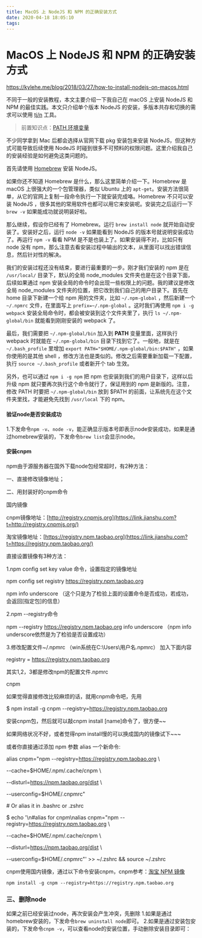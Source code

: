 ```yaml
---
title: MacOS 上 NodeJS 和 NPM 的正确安装方式
date: 2020-04-18 18:05:10
tags:
---
```




# MacOS 上 NodeJS 和 NPM 的正确安装方式

https://kylehe.me/blog/2018/03/27/how-to-install-nodejs-on-macos.html

不同于一般的安装教程，本文主要介绍一下我自己在 macOS 上安装 NodeJS 和 NPM 的最佳实践。本文只介绍单个版本 NodeJS 的安装，多版本共存和切换的需求可以使用 [tj/n](https://github.com/tj/n) 工具。

> 前置知识点：[PATH 环境变量](http://www.linfo.org/path_env_var.html)

不少同学拿到 Mac 后都会选择从官网下载 pkg 安装包来安装 NodeJS，但这种方式可能导致后续使用 NodeJS 时碰到很多不可预料的权限问题。这里介绍我自己的安装经验是如何避免这类问题的。

首先请使用 [Homebrew](https://brew.sh/) 安装 NodeJS。

如果你还不知道 Homebrew 是什么，那么这里简单介绍一下。Homebrew 是 macOS 上很强大的一个包管理器，类似 Ubuntu 上的 `apt-get`。安装方法很简单，从它的官网上复制一段命令执行一下就安装完成咯。Homebrew 不只可以安装 NodeJS ，很多其他的常用软件也都可以用它来安装呢。安装完之后运行一下 `brew -v` 如果能成功就说明装好啦。

那么继续，假设你已经有了 Homebrew。运行 `brew install node` 就开始自动安装了。安装好之后，运行 `node -v` 如果能看到 NodeJS 的版本号就说明安装成功了。再运行 `npm -v` 看看 NPM 是不是也装上了。如果安装得不对，比如只有 node 没有 npm，那么注意去看安装过程中输出的文本，从里面可以找出错误信息，然后针对性的解决。

我们的安装过程还没有结束，要进行最重要的一步。刚才我们安装的 npm 是在 `/usr/local/` 目录下，默认的全局 node_modules 文件夹也是在这个目录下面，后续如果通过 npm 安装全局的命令时会出现一些权限上的问题。我的建议是修改全局 node_modules 文件夹的位置，把它改到我们自己的用户目录下。首先在 home 目录下新建一个给 npm 用的文件夹，比如 `~/.npm-global` ，然后新建一个 `~/.npmrc` 文件，在里面写上 `prefix=~/.npm-global` 。这时我们再使用 `npm i -g webpack` 安装全局命令时，都会被安装到这个文件夹里了，执行 `ls ~/.npm-global/bin` 就能看到刚刚安装的 webpack 了。

最后，我们需要把 `~/.npm-global/bin` 加入到 **PATH** 变量里面，这样执行 webpack 时就能在 `~/.npm-global/bin` 目录下找到它了。一般地，就是在 `~/.bash_profile` 里增加 `export PATH="$HOME/.npm-global/bin:$PATH"` ，如果你使用的是其他 shell ，修改方法也是类似的。修改之后需要重新加载一下配置，执行 `source ~/.bash_profile` 或者新开个 tab 生效。

另外，也可以通过 `npm i -g npm` 把 npm 也安装到我们的用户目录下，这样以后升级 npm 就只要再次执行这个命令就行了，保证用到的 npm 是新版的。注意，修改 PATH 时要把 `~/.npm-global/bin` 放到 $PATH 的前面，让系统先在这个文件夹里找，才能避免先找到 `/usr/local` 下的 npm。

#### 验证node是否安装成功

1.下发命令`npm -v`、`node -v`，能正确显示版本号即表示node安装成功，如果是通过homebrew安装的，下发命令`brew list`会显示node。

#### 安装cnpm

npm由于源服务器在国外下载node包经常超时，有2种方法：

一、直接修改镜像地址；

二、用封装好的cnpm命令

国内镜像

cnpm镜像地址：[http://registry.cnpmjs.org](https://link.jianshu.com?t=http://registry.cnpmjs.org/)

淘宝镜像地址：[https://registry.npm.taobao.org](https://link.jianshu.com?t=https://registry.npm.taobao.org/)

直接设置镜像有3种方法：

1.npm config set key value 命令，设置指定的镜像地址

npm config set registry https://registry.npm.taobao.org

npm info underscore （这个只是为了检验上面的设置命令是否成功，若成功，会返回[指定包]的信息）

2.npm --registry命令

npm --registry https://registry.npm.taobao.org info underscore （npm info underscore依然是为了检验是否设置成功）

3.修改配置文件~/.npmrc （win系统在C:\Users\用户名.npmrc） 加入下面内容

registry = https://registry.npm.taobao.org

其实1,2，3都是修改npm的配置文件.npmrc

cnpm

如果觉得直接修改比较麻烦的话，就用cnpm命令吧，先用

$ npm install -g cnpm --registry=https://registry.npm.taobao.org

安装cnpm包，然后就可以敲cnpm install [name]命令了，很方便~~

如果网络状况不好，或者觉得npm install慢的可以换成国内的镜像试下~~~

或者你直接通过添加 npm 参数 alias 一个新命令:

alias cnpm="npm --registry=https://registry.npm.taobao.org \

--cache=$HOME/.npm/.cache/cnpm \

--disturl=https://npm.taobao.org/dist \

--userconfig=$HOME/.cnpmrc"

\# Or alias it in .bashrc or .zshrc

$ echo '\n#alias for cnpm\nalias cnpm="npm --registry=https://registry.npm.taobao.org \

--cache=$HOME/.npm/.cache/cnpm \

--disturl=https://npm.taobao.org/dist \

--userconfig=$HOME/.cnpmrc"' >> ~/.zshrc && source ~/.zshrc



cnpm使用国内镜像，通过以下命令安装cnpm，cnpm参考：[淘宝 NPM 镜像](http://npm.taobao.org/)

```
npm install -g cnpm --registry=https://registry.npm.taobao.org
```

### 三、删除node

如果之前已经安装过node，再次安装会产生冲突，先删除
 1.如果是通过homebrew安装的，下发命令`brew uninstall node`即可。
 2.如果是通过安装包安装的，下发命令`cnpm -v`，可以查看node的安装位置，手动删除安装目录即可：
